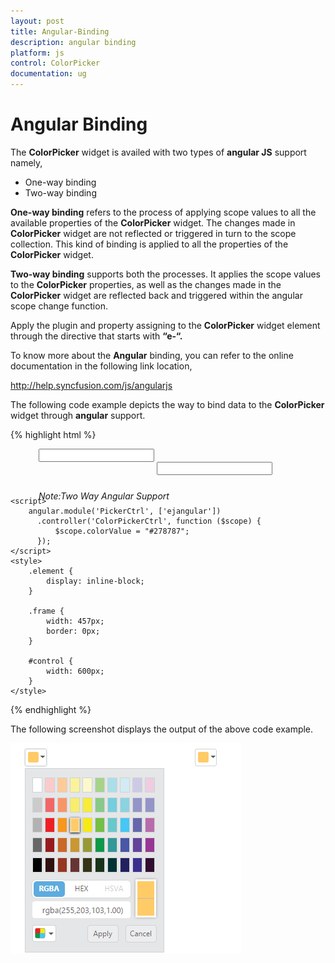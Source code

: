 ```yaml
---
layout: post
title: Angular-Binding
description: angular binding
platform: js
control: ColorPicker
documentation: ug
---
```


# Angular Binding

The **ColorPicker** widget is availed with two types of **angular JS** support namely, 

* One-way binding
* Two-way binding 

**One-way binding** refers to the process of applying scope values to all the available properties of the **ColorPicker** widget. The changes made in **ColorPicker** widget are not reflected or triggered in turn to the scope collection. This kind of binding is applied to all the properties of the **ColorPicker** widget.

**Two-way binding** supports both the processes. It applies the scope values to the **ColorPicker** properties, as well as the changes made in the **ColorPicker** widget are reflected back and triggered within the angular scope change function.

Apply the plugin and property assigning to the **ColorPicker** widget element through the directive that starts with **“e-“.**

To know more about the **Angular** binding, you can refer to the online documentation in the following link location,

<http://help.syncfusion.com/js/angularjs>

The following code example depicts the way to bind data to the **ColorPicker** widget through **angular** support.



{% highlight html %}

<!doctype html>
<html lang="en" ng-app="PickerCtrl">
<head>
    <meta charset="utf-8">
    <title>Essential Studio for JavaScript : ColorPicker - Angular support</title>
    <meta name="viewport" content="width=device-width, initial-scale=1.0" charset="utf-8"   />
    <link href="http://cdn.syncfusion.com/{{ site.releaseversion }}/js/web/flat-azure/ej.web.all.min.css" rel="stylesheet" />
    <!--scripts-->
    <script src="http://cdn.syncfusion.com/js/assets/external/jquery-1.10.2.min.js"> </script>
    <script src="http://cdn.syncfusion.com/js/assets/external/jquery.globalize.min.js"></script>
    <script src="http://cdn.syncfusion.com/js/assets/external/jquery.easing.1.3.min.js"> </script>
    <script src="http://cdn.syncfusion.com/js/assets/external/angular.min.js"> </script>
    <script src="http://cdn.syncfusion.com/{{ site.releaseversion }}/js/web/ej.web.all.min.js"></script>
    <script src="http://cdn.syncfusion.com/{{ site.releaseversion }}/js/ej.widget.angular.min.js"></script>
</head>
<body ng-controller="ColorPickerCtrl">
    <div class="content-container-fluid">
        <div class="row" style="width: 100%">
            <div class="cols-sample-area" style="width: 100%">
                <div class="frame">
                    <div id="control">
                        <div class="element" style="margin-left: 45px;">
                            <input id="picker" ej-colorpicker e-value="colorValue" e-modeltype="palette" />
                        </div>
                        <div class="element" style="margin-left: 234px">
                            <input id="custom" ej-colorpicker e-value="colorValue" e-modeltype="picker" />
                        </div>
                        <h6><span style="font-style: italic; font-weight: normal; position: absolute; margin-top: 5px;margin-left: 45px;">Note:Two Way Angular Support</span></h6>
                    </div>
                </div>
            </div>
        </div>
    </div>

    <script>
        angular.module('PickerCtrl', ['ejangular'])
          .controller('ColorPickerCtrl', function ($scope) {
              $scope.colorValue = "#278787";
          });
    </script>
    <style>
        .element {
            display: inline-block;
        }

        .frame {
            width: 457px;
            border: 0px;
        }

        #control {
            width: 600px;
        }
    </style>
</body>
</html>


{% endhighlight %}



The following screenshot displays the output of the above code example.

![](/js/ColorPicker/Angular-Binding_images/Angular-Binding_img1.png)


